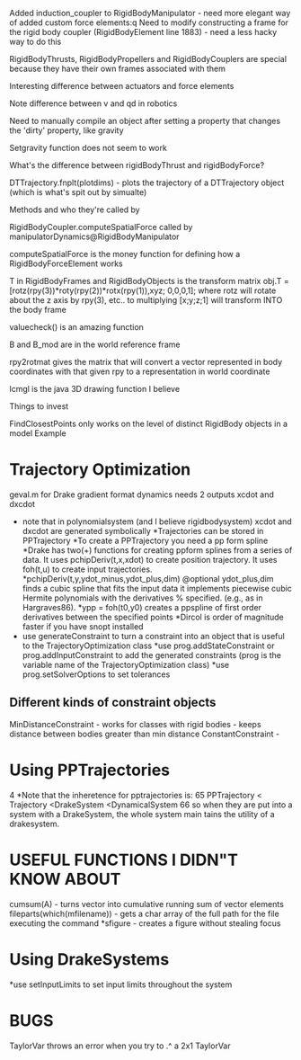 Added induction_coupler to RigidBodyManipulator - need more elegant way of added custom force elements:q
Need to modify constructing a frame for the rigid body coupler (RigidBodyElement line 1883) - need a less hacky way to do this

RigidBodyThrusts, RigidBodyPropellers and RigidBodyCouplers are special because they have their own frames associated with them

Interesting difference between actuators and force elements

Note difference between v and qd in robotics

Need to manually compile an object after setting a property that changes the 'dirty' property, like gravity

Setgravity function does not seem to work

What's the difference between rigidBodyThrust and rigidBodyForce?

DTTrajectory.fnplt(plotdims) - plots the trajectory of a DTTrajectory object (which is what's spit out by simualte)

Methods and who they're called by

RigidBodyCoupler.computeSpatialForce called by manipulatorDynamics@RigidBodyManipulator

computeSpatialForce is the money function for defining how a RigidBodyForceElement works

T in RigidBodyFrames and RigidBodyObjects is the transform matrix 
 obj.T = [rotz(rpy(3))*roty(rpy(2))*rotx(rpy(1)),xyz; 0,0,0,1]; where rotz will rotate about the z axis by rpy(3), etc.. to multiplying [x;y;z;1] will transform INTO the body frame

 valuecheck() is an amazing function

 B and B_mod are in the world reference frame 

 rpy2rotmat gives the matrix that will convert a vector represented in body coordinates with that given rpy to a representation in world coordinate

 lcmgl is the java 3D drawing function I believe

 Things to invest

 FindClosestPoints only works on the level of distinct RigidBody objects in a model
 Example

 Trajectory Optimization
 ======================
 geval.m for Drake gradient format
 dynamics needs 2 outputs xcdot and dxcdot
 * note that in polynomialsystem (and I believe rigidbodysystem) xcdot and dxcdot are generated symbolically
 *Trajectories can be stored in PPTrajectory
 *To create a PPTrajectory you need a pp form spline
 *Drake has two(+) functions for creating ppform splines from a series of data. It uses pchipDeriv(t,x,xdot) to create position trajectory. It uses foh(t,u) to create input trajectories.
 *pchipDeriv(t,y,ydot_minus,ydot_plus,dim) @optional ydot_plus,dim finds a cubic spline that fits the input data
  it implements piecewise cubic Hermite polynomials with the derivatives
  % specified.  (e.g., as in Hargraves86).
  *ypp = foh(t0,y0) creates a ppspline of first order derivatives between the specified points
*Dircol is order of magnitude faster if you have snopt installed
* use generateConstraint to turn a constraint into an object that is useful to the TrajectoryOptimization class
*use prog.addStateConstraint or prog.addInputConstraint to add the generated constraints (prog is the variable name of the TrajectoryOptimization class)
*use prog.setSolverOptions to set tolerances

Different kinds of constraint objects
-----------------------------------
MinDistanceConstraint - works for classes with rigid bodies - keeps distance between bodies greater than min distance
ConstantConstraint - 

Using PPTrajectories
===================
4 *Note that the inheretence for pptrajectories is:
 65 PPTrajectory < Trajectory <DrakeSystem <DynamicalSystem
  66 so when they are put into a system with a DrakeSystem, the whole system main
      tains the utility of a drakesystem.

USEFUL FUNCTIONS I DIDN"T KNOW ABOUT
  ====================================
  cumsum(A) - turns vector into cumulative running sum of vector elements
  fileparts(which(mfilename)) - gets a char array of the full path for the file executing the command
*sfigure - creates a figure without stealing focus

Using DrakeSystems
===================
*use setInputLimits to set input limits throughout the system

BUGS
=======
TaylorVar throws an error when you try to .^ a 2x1 TaylorVar
